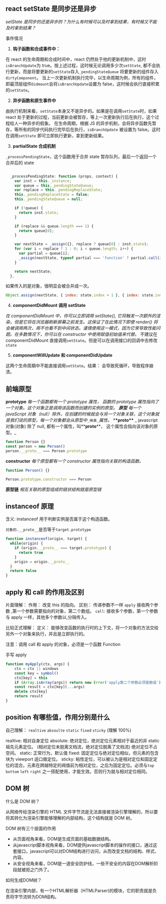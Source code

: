## react setState 是同步还是异步

_setState 是同步的还是异步的？为什么有时候可以及时拿到结果，有时候又不能及时拿到结果？_

事件情况

1. **钩子函数和合成事件中：**

在 react 的生命周期和合成时间中，react 仍然处于他的更新机制中，这时`isBranchUpdate`为 true。按上述过程，这时候无论调用多少次`setState`, 都不会执行更新，而是将要更新的`setState`存入`_pendingStateQueue` 将要更新的组件存入 `dirtyComponent`。
当上一次更新机制执行完毕，以生命周期为例，所有的组件，即最顶层组件`Didmount`会将`isBranchUpdate`设置为 false，这时候会执行直接积累的`setState`。

2. **异步函数和原生事件中**

由执行机制来看，`setState`本身又不是异步的。如果是在调用`setState`时，如果 react 处于更新的过程，当前更新会被暂存，等上一次更新执行后在执行，这个过程给人一种异步的假象。
在生命周期，根据 JS 的异步机制，会将异步函数先暂存，等所有的同步代码执行完毕后在执行，`isBranchUpdate` 被设置为 false。这时在调用`setState` 即可立即执行更新，拿到更新结果。

3. **partialState 合成机制**

`_processPendingState`，这个函数用于合并 state 暂存队列，最后一个返回一个合并后的 state

```javascript

  _processPendingState: function (props, context) {
    var inst = this._instance;
    var queue = this._pendingStateQueue;
    var replace = this._pendingReplaceState;
    this._pendingReplaceState = false;
    this._pendingStateQueue = null;

    if (!queue) {
      return inst.state;
    }

    if (replace && queue.length === 1) {
      return queue[0];
    }

    var nextState = _assign({}, replace ? queue[0] : inst.state);
    for (var i = replace ? 1 : 0; i < queue.length; i++) {
      var partial = queue[i];
      _assign(nextState, typeof partial === 'function' ? partial.call(inst, nextState, props, context) : partial);
    }

    return nextState;
  },

```

如果传入的是对象，很明显会被合并成一次。

```javascript
Object.assign(nextState, { index: state.index + 1 }, { index: state.index + 1 })
```

4. **componentDidMount 调用 setState**

_在 componentDidMount 中，你可以立即调用 setState(), 它将触发一次额外的渲染，但是它将在浏览器刷新屏幕之前发生。这保证了在此情况下即使 render() 将会被调用两次，用不也看不到中间状态。谨慎使用这一模式，因为它常导致性能问题。在多数情况下，你可以在 constructor 中使用赋值初始值来代替。_
不建议在 componentDidMount 直接调用`setState`。但是可以在调用接口的回调中去修改
`state`

5. **componentWillUpdate 和 componentDidUpdate**

这两个生命周期中不能直接调用`setState`。结果： 会导致死循环，导致程序崩溃。

## 前端原型

**prototype**
_每一个函数都有一个 prototype 属性， 函数的 prototype 属性指向了一个对象。这个对象正是调用该函数而创建的实例的原型。_
_**原型**_
_每一个 javaScript 对象（null）除外，在创建的时候就会与另一个对象关联，这个对象就是我们说的原型，每一个对象都会从原型中_`_继承_`_属性。_ \***\*proto\*\***
_ javascript 对象(对象) 除了 null, 都有一个属性，叫**__proto__**， 这个属性会指向该对象的原型。_

```javascript
function Person {}
const person = new Person()
person.__proto__ === Person.prototype
```

**constructor**
_每个原型都有一个 constructor 属性指向关联的构造函数。_

```javascript
function Person() {}

Person.prototype.constructor === Person
```

**原型链**
_相互关联的原型组成的链状结构就是原型链_

## instanceof 原理

含义: instanceof 用于判断实例是否属于这个构造函数。

`对象的.__proto__`是否等于`target.prototype`

```js
function instanceof(origin, target) {
  while(origin) {
    if (origin.__proto__ === target.prototype) {
      return true
    }
    origin = origin.__proto__
  }
  return false
}

```

## apply 和 call 的作用及区别

片面理解：
作用： 改变 this 的指向。
区别： 传递参数不一样 `apply` 接收两个参数 ,第一个参数需要指向的对象，第二个数组。 `call`: 接收多个参数，第一个参数与 apply 一样，其他多个参数以,分隔传入。

比较正式理解：
定义： 能够改变函数的执行时的上下文，将一个对象的方法交给另外一个对象来执行，并且是立即执行的。

注意：调用 call 和 apply 的对象，必须是一个函数 Function

手写 apply

```js
function myApply(ctx, args) {
    ctx = ctx || windows
    const key = symbol()
    ctx[key] = this
    if (Array.isArray(args)) return new Error('apply第二个参数必须是数组')
    const result = ctx[key](...args)
    delete ctx[key]
    return result
}
```

## position 有哪些值，作用分别是什么

自己理解：
`realtive` `absoulte` `static` `fixed` `sticky` (理解 100%)

realtive: 相对自身定位
absolute: 绝对定位，绝对定位元素相对于最近的非 static 祖先元素定位。 (相对定位未脱离文档流，绝对定位脱离了文档流) 绝对定位不占空间。
static: 正常行为，默认值
fixed: 固定定位与绝对定位相似，但元素的包含块为 viewport 适口做定位。
sticky: 粘性定位，可以被认为是相对定位和固定定位的混合。元素在跨越特定的阀值前为相对定位，之后为固定定位。必须与`top` `bottom` `left` `right` 之一搭配使用，才能生效。否则行为就与相对定位相同。

## DOM 树

什么是 DOM 树？

从网络传给渲染引擎的 HTML 文件字节流是无法直接被渲染引擎理解的，所以要将其转化为渲染引擎能够理解的内部结构，这个结构就是 DOM 树。

DOM 树有三个层面的作用
- 从页面视角来看，DOM是生成页面的基础数据结构。
- 从javascript脚本视角来看，DOM提供javascript脚本的操作的接口，通过这套接口，javascript可以对DOM结构进行访问，从而改变文档的结构、样式、内容。
- 从安全视角来看，DOM是一道安全防护线，一些不安全的内容在DOM解析阶段就被拒之门外了。

如何生成DOM树？

在渲染引擎内部，有一个HTML解析器（HTMLParser)的模块，它的职责就是负责将字节流转为DOM结构。
